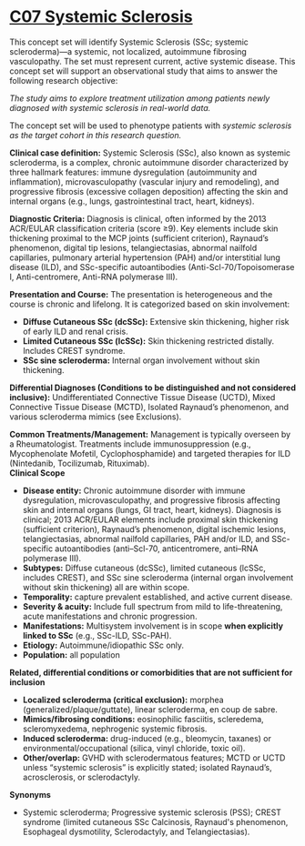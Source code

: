 # [C07 Systemic Sclerosis](https://github.com/ohdsi-studies/MindMeetsMachines/tree/main/C07)

This concept set will identify Systemic Sclerosis (SSc; systemic scleroderma)—a systemic, not localized, autoimmune fibrosing vasculopathy. The set must represent current, active systemic disease. This concept set will support an observational study that aims to answer the following research objective:

*The study aims to explore treatment utilization among patients newly diagnosed with systemic sclerosis in real-world data.*

The concept set will be used to phenotype patients with *systemic sclerosis as the target cohort in this research question.*

**Clinical case definition:** Systemic Sclerosis (SSc), also known as systemic scleroderma, is a complex, chronic autoimmune disorder characterized by three hallmark features: immune dysregulation (autoimmunity and inflammation), microvasculopathy (vascular injury and remodeling), and progressive fibrosis (excessive collagen deposition) affecting the skin and internal organs (e.g., lungs, gastrointestinal tract, heart, kidneys).

**Diagnostic Criteria:** Diagnosis is clinical, often informed by the 2013 ACR/EULAR classification criteria (score ≥9). Key elements include skin thickening proximal to the MCP joints (sufficient criterion), Raynaud’s phenomenon, digital tip lesions, telangiectasias, abnormal nailfold capillaries, pulmonary arterial hypertension (PAH) and/or interstitial lung disease (ILD), and SSc-specific autoantibodies (Anti-Scl-70/Topoisomerase I, Anti-centromere, Anti-RNA polymerase III).

**Presentation and Course:** The presentation is heterogeneous and the course is chronic and lifelong. It is categorized based on skin involvement:

* **Diffuse Cutaneous SSc (dcSSc):** Extensive skin thickening, higher risk of early ILD and renal crisis.  
* **Limited Cutaneous SSc (lcSSc):** Skin thickening restricted distally. Includes CREST syndrome.  
* **SSc sine scleroderma:** Internal organ involvement without skin thickening.

**Differential Diagnoses (Conditions to be distinguished and not considered inclusive):** Undifferentiated Connective Tissue Disease (UCTD), Mixed Connective Tissue Disease (MCTD), Isolated Raynaud’s phenomenon, and various scleroderma mimics (see Exclusions).

**Common Treatments/Management:** Management is typically overseen by a Rheumatologist. Treatments include immunosuppression (e.g., Mycophenolate Mofetil, Cyclophosphamide) and targeted therapies for ILD (Nintedanib, Tocilizumab, Rituximab).  
**Clinical Scope**

* **Disease entity:** Chronic autoimmune disorder with immune dysregulation, microvasculopathy, and progressive fibrosis affecting skin and internal organs (lungs, GI tract, heart, kidneys). Diagnosis is clinical; 2013 ACR/EULAR elements include proximal skin thickening (sufficient criterion), Raynaud’s phenomenon, digital ischemic lesions, telangiectasias, abnormal nailfold capillaries, PAH and/or ILD, and SSc-specific autoantibodies (anti–Scl-70, anticentromere, anti–RNA polymerase III).  
* **Subtypes:** Diffuse cutaneous (dcSSc), limited cutaneous (lcSSc, includes CREST), and SSc sine scleroderma (internal organ involvement without skin thickening) all are within scope.  
* **Temporality:** capture prevalent established, and active current disease.  
* **Severity & acuity:** Include full spectrum from mild to life-threatening, acute manifestations and chronic progression.  
* **Manifestations:** Multisystem involvement is in scope **when explicitly linked to SSc** (e.g., SSc-ILD, SSc-PAH).  
* **Etiology:** Autoimmune/idiopathic SSc only.  
* **Population:** all population

**Related, differential conditions or comorbidities that are not sufficient for inclusion**

* **Localized scleroderma (critical exclusion):** morphea (generalized/plaque/guttate), linear scleroderma, en coup de sabre.  
* **Mimics/fibrosing conditions:** eosinophilic fasciitis, scleredema, scleromyxedema, nephrogenic systemic fibrosis.  
* **Induced scleroderma:** drug-induced (e.g., bleomycin, taxanes) or environmental/occupational (silica, vinyl chloride, toxic oil).  
* **Other/overlap:** GVHD with sclerodermatous features; MCTD or UCTD unless “systemic sclerosis” is explicitly stated; isolated Raynaud’s, acrosclerosis, or sclerodactyly.

**Synonyms**

* Systemic scleroderma; Progressive systemic sclerosis (PSS); CREST syndrome (limited cutaneous SSc Calcinosis, Raynaud's phenomenon, Esophageal dysmotility, Sclerodactyly, and Telangiectasias).